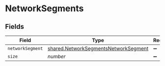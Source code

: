 # NetworkSegments


## Fields

| Field                                                                                        | Type                                                                                         | Required                                                                                     | Description                                                                                  | Example                                                                                      |
| -------------------------------------------------------------------------------------------- | -------------------------------------------------------------------------------------------- | -------------------------------------------------------------------------------------------- | -------------------------------------------------------------------------------------------- | -------------------------------------------------------------------------------------------- |
| `networkSegment`                                                                             | [shared.NetworkSegmentsNetworkSegment](../../models/shared/networksegmentsnetworksegment.md) | :heavy_minus_sign:                                                                           | N/A                                                                                          |                                                                                              |
| `size`                                                                                       | *number*                                                                                     | :heavy_minus_sign:                                                                           | N/A                                                                                          | 1                                                                                            |